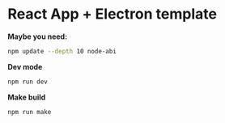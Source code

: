 # React App + Electron template

**Maybe you need:**
```sh
npm update --depth 10 node-abi
```

**Dev mode**
```sh
npm run dev
```

**Make build**
```sh
npm run make
```